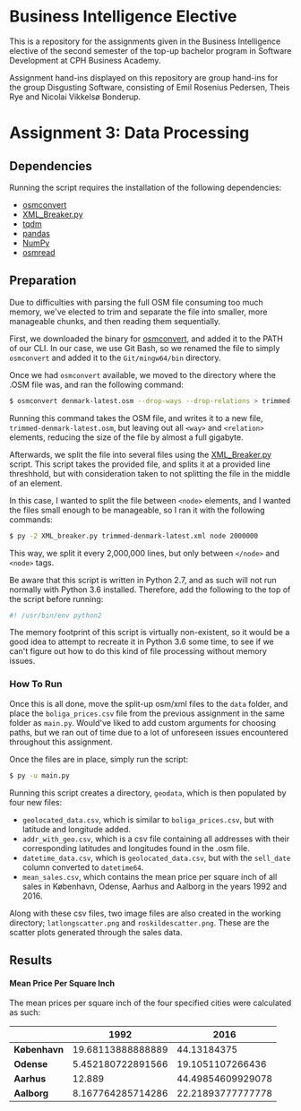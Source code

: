 # Business Intelligence Elective

This is a repository for the assignments given in the Business Intelligence elective of the second semester of the top-up bachelor program in Software Development at CPH Business Academy.

Assignment hand-ins displayed on this repository are group hand-ins for the group Disgusting Software, consisting of Emil Rosenius Pedersen, Theis Rye and Nicolai Vikkelsø Bonderup.

# Assignment 3: Data Processing

## Dependencies
Running the script requires the installation of the following dependencies: 
- [osmconvert](https://wiki.openstreetmap.org/wiki/Osmconvert)
- [XML_Breaker.py](https://gist.github.com/nicwolff/b4da6ec84ba9c23c8e59)
- [tqdm](https://github.com/tqdm/tqdm)
- ​[pandas](http://pandas.pydata.org/)
- ​[NumPy](http://www.numpy.org/)
- [osmread](https://github.com/dezhin/osmread)

## Preparation

Due to difficulties with parsing the full OSM file consuming too much memory, we've elected to trim and separate the file into smaller, more manageable chunks, and then reading them sequentially.

First, we downloaded the binary for [osmconvert](https://wiki.openstreetmap.org/wiki/Osmconvert), and added it to the PATH of our CLI. In our case, we use Git Bash, so we renamed the file to simply `osmconvert` and added it to the `Git/mingw64/bin` directory.

Once we had `osmconvert` available, we moved to the directory where the .OSM file was, and ran the following command:

```bash
$ osmconvert denmark-latest.osm --drop-ways --drop-relations > trimmed-denmark-latest.osm
```

Running this command takes the OSM file, and writes it to a new file, `trimmed-denmark-latest.osm`, but leaving out all `<way>` and `<relation>` elements, reducing the size of the file by almost a full gigabyte.

Afterwards, we split the file into several files using the [XML_Breaker.py](https://gist.github.com/nicwolff/b4da6ec84ba9c23c8e59) script. This script takes the provided file, and splits it at a provided line threshhold, but with consideration taken to not splitting the file in the middle of an element.

In this case, I wanted to split the file between `<node>` elements, and I wanted the files small enough to be manageable, so I ran it with the following commands:

```bash
$ py -2 XML_breaker.py trimmed-denmark-latest.xml node 2000000
```

This way, we split it every 2,000,000 lines, but only between `</node>` and `<node>` tags.

Be aware that this script is written in Python 2.7, and as such will not run normally with Python 3.6 installed. Therefore, add the following to the top of the script before running:

```python
#! /usr/bin/env python2
```
The memory footprint of this script is virtually non-existent, so it would be a good idea to attempt to recreate it in Python 3.6 some time, to see if we can't figure out how to do this kind of file processing without memory issues.

### How To Run

Once this is all done, move the split-up osm/xml files to the `data` folder, and place the `boliga_prices.csv` file from the previous assignment in the same folder as `main.py`. Would've liked to add custom arguments for choosing paths, but we ran out of time due to a lot of unforeseen issues encountered throughout this assignment.

Once the files are in place, simply run the script:

```bash
$ py -u main.py
```

Running this script creates a directory, `geodata`, which is then populated by four new files:

- `geolocated_data.csv`, which is similar to `boliga_prices.csv`, but with latitude and longitude added.
- `addr_with_geo.csv`, which is a csv file containing all addresses with their corresponding latitudes and longitudes found in the .osm file.
- `datetime_data.csv`, which is `geolocated_data.csv`, but with the `sell_date` column converted to `datetime64`.
- `mean_sales.csv`, which contains the mean price per square inch of all sales in København, Odense, Aarhus and Aalborg in the years 1992 and 2016.

Along with these csv files, two image files are also created in the working directory; `latlongscatter.png` and `roskildescatter.png`. These are the scatter plots generated through the sales data.

## Results

#### Mean Price Per Square Inch

The mean prices per square inch of the four specified cities were calculated as such:

|               | 1992              | 2016              |
| ------------- | ----------------- | ----------------- |
| **København** | 19.68113888888889 | 44.13184375       |
| **Odense**    | 5.452180722891566 | 19.1051107266436  |
| **Aarhus**    | 12.889            | 44.49854609929078 |
| **Aalborg**   | 8.167764285714286 | 22.21893777777778 |

